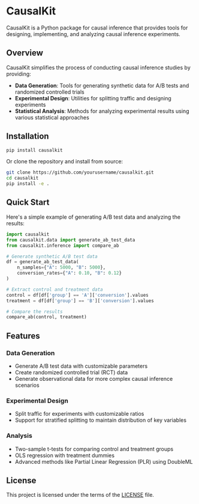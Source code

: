 # CausalKit

CausalKit is a Python package for causal inference that provides tools for designing, implementing, and analyzing causal inference experiments.

## Overview

CausalKit simplifies the process of conducting causal inference studies by providing:

- **Data Generation**: Tools for generating synthetic data for A/B tests and randomized controlled trials
- **Experimental Design**: Utilities for splitting traffic and designing experiments
- **Statistical Analysis**: Methods for analyzing experimental results using various statistical approaches

## Installation

```bash
pip install causalkit
```

Or clone the repository and install from source:

```bash
git clone https://github.com/yourusername/causalkit.git
cd causalkit
pip install -e .
```

## Quick Start

Here's a simple example of generating A/B test data and analyzing the results:

```python
import causalkit
from causalkit.data import generate_ab_test_data
from causalkit.inference import compare_ab

# Generate synthetic A/B test data
df = generate_ab_test_data(
    n_samples={"A": 5000, "B": 5000},
    conversion_rates={"A": 0.10, "B": 0.12}
)

# Extract control and treatment data
control = df[df['group'] == 'A']['conversion'].values
treatment = df[df['group'] == 'B']['conversion'].values

# Compare the results
compare_ab(control, treatment)
```

## Features

### Data Generation

- Generate A/B test data with customizable parameters
- Create randomized controlled trial (RCT) data
- Generate observational data for more complex causal inference scenarios

### Experimental Design

- Split traffic for experiments with customizable ratios
- Support for stratified splitting to maintain distribution of key variables

### Analysis

- Two-sample t-tests for comparing control and treatment groups
- OLS regression with treatment dummies
- Advanced methods like Partial Linear Regression (PLR) using DoubleML

## License

This project is licensed under the terms of the [LICENSE](https://github.com/yourusername/causalkit/blob/main/LICENSE) file.